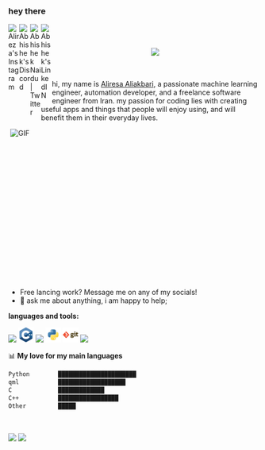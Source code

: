 ### hey there


<a href="https://www.instagram.com/aliresa_alk/">
  <img align="left" alt="Alireza's Instagram" width="22px" src="https://raw.githubusercontent.com/hussainweb/hussainweb/main/icons/instagram.png" />
</a>
<a href="https://discord.com/users/912056252610265148">
  <img align="left" alt="Abhishek's Discord" width="22px" src="https://raw.githubusercontent.com/peterthehan/peterthehan/master/assets/discord.svg" />
</a>
<a href="https://twitter.com/aliresa_alk">
  <img align="left" alt="Abhishek Naidu | Twitter" width="22px" src="https://raw.githubusercontent.com/peterthehan/peterthehan/master/assets/twitter.svg" />
</a>
<a href="https://www.linkedin.com/in/alireza-aliakbari-42a9a41b0/">
  <img align="left" alt="Abhishek's LinkedIN" width="22px" src="https://raw.githubusercontent.com/peterthehan/peterthehan/master/assets/linkedin.svg" />
</a>

<br />
<br />

<p align="center">
  <img src="https://readme-typing-svg.demolab.com/?lines=I+know+machine+learning!;I+know+algorythms!;I+can+develop+with+many+tools!&font=Fira%20Code&center=true&width=380&height=50&duration=4000&pause=1000">
</p>

<br />

hi, my name is [Aliresa Aliakbari](https://aliresa_alk.netlify.app/), a passionate machine learning engineer, automation developer, and a freelance software engineer from Iran. my passion for coding lies with creating useful apps and things that people will enjoy using, and will benefit them in their everyday lives.



  <img align="right" alt="GIF" src="https://github.com/abhisheknaiidu/abhisheknaiidu/blob/master/code.gif?raw=true" width="500" height="320" />
  
- Free lancing work? Message me on any of my socials!
- 💬 ask me about anything, i am happy to help;

**languages and tools:**  

<code><img height="31" src="https://upload.wikimedia.org/wikipedia/commons/thumb/1/18/C_Programming_Language.svg/1200px-C_Programming_Language.svg.png"></code>
<code><img height="31" src="https://raw.githubusercontent.com/github/explore/80688e429a7d4ef2fca1e82350fe8e3517d3494d/topics/cpp/cpp.png"></code>
<code><img height="31" src="http://s3-eu-west-1.amazonaws.com/qt-files/logos/Qt-logo-large.png"></code>
<code><img height="31" src="https://raw.githubusercontent.com/github/explore/80688e429a7d4ef2fca1e82350fe8e3517d3494d/topics/python/python.png"></code>
<code><img height="31" src="https://raw.githubusercontent.com/github/explore/80688e429a7d4ef2fca1e82350fe8e3517d3494d/topics/git/git.png"></code>
<code><img height="31" src="https://s3-eu-west-1.amazonaws.com/qt-showroom/uploads/2014/08/qml_creator_icon512-300x300.png"></code>

📊 **My love for my main languages**
<!--START_SECTION:waka-->

```text
Python        ██████████████████████
qml           ███████████████████
C             █████████████
C++           █████████████████         
Other         █████
```

<br />
<br />

<div>
<a href="http://www.github.com/AlirezaAliakbari"><img src="https://github-readme-stats.vercel.app/api?username=AlirezaAliakbari&theme=gruvbox_duo&show_icons=true&include_all_commits=true&count_private=true&theme=react&hide_border=true&bg_color=0D1117&title_color=3382ed&icon_color=3382ed" /></a>
  <a href="http://www.github.com/AlirezaAliakbari"><img src="https://github-readme-stats.vercel.app/api/top-langs/?username=AlirezaAliakbari&langs_count=10&layout=compact&theme=react&hide_border=true&bg_color=0D1117&title_color=3382ed&icon_color=3382ed" /></a>
</div>
